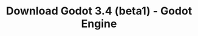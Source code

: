 ---
# Generated by /tools/generators/src/download_archive_generator !!! do not edit by hand !!!
title: 'Download Godot 3.4 (beta1) - Godot Engine'
type: 'download/archive'
name: '3.4'
flavor: 'beta1'
release_date: '2021-07-27T03:00:00-00:00'
release_notes: 'article/dev-snapshot-godot-3-4-beta-2/'
primaryPlatforms:
  - 'android.apk'
  - 'macos.universal'
  - 'windows.64'
  - 'linux_server.headless.64'
  - 'web'
  - 'templates'
links:
  android.apk:
    name: 'android.apk'
    title: 'Android'
    caption: 'APK Universal (ARM64 + ARMv7 + x86_64 + x86)'
    tags:
      - 'APK download'
      - 'ARM64/v7'
      - 'x86 (64 & 32 bit)'
    hosts:
      github_builds:
        regular: 'https://github.com/godotengine/godot-builds/releases/download/3.4-beta1/Godot_v3.4-beta1_android_editor.apk'
        mono: '#'
      github:
        regular: 'https://github.com/godotengine/godot/releases/download/3.4-beta1/Godot_v3.4-beta1_android_editor.apk'
        mono: '#'
  macos.universal:
    name: 'macos.universal'
    title: 'macOS'
    caption: 'Universal (x86_64 + Silício da Apple)'
    tags:
      - 'Intel/Apple Silicon'
      - '64 bit'
    hosts:
      github_builds:
        regular: 'https://github.com/godotengine/godot-builds/releases/download/3.4-beta1/Godot_v3.4-beta1_osx.universal.zip'
        mono: 'https://github.com/godotengine/godot-builds/releases/download/3.4-beta1/Godot_v3.4-beta1_mono_osx.universal.zip'
      github:
        regular: 'https://github.com/godotengine/godot/releases/download/3.4-beta1/Godot_v3.4-beta1_osx.universal.zip'
        mono: 'https://github.com/godotengine/godot/releases/download/3.4-beta1/Godot_v3.4-beta1_mono_osx.universal.zip'
  windows.64:
    name: 'windows.64'
    title: 'Windows'
    caption: 'Padrão (x86_64)'
    tags:
      - '64 bit'
    hosts:
      github_builds:
        regular: 'https://github.com/godotengine/godot-builds/releases/download/3.4-beta1/Godot_v3.4-beta1_win64.exe.zip'
        mono: 'https://github.com/godotengine/godot-builds/releases/download/3.4-beta1/Godot_v3.4-beta1_mono_win64.zip'
      github:
        regular: 'https://github.com/godotengine/godot/releases/download/3.4-beta1/Godot_v3.4-beta1_win64.exe.zip'
        mono: 'https://github.com/godotengine/godot/releases/download/3.4-beta1/Godot_v3.4-beta1_mono_win64.zip'
  linux_server.headless.64:
    name: 'linux_server.headless.64'
    title: 'Linux Server'
    caption: 'Headless (x86_64)'
    tags:
      - '64 bit'
      - 'Headless'
    hosts:
      github_builds:
        regular: 'https://github.com/godotengine/godot-builds/releases/download/3.4-beta1/Godot_v3.4-beta1_linux_headless.64.zip'
        mono: 'https://github.com/godotengine/godot-builds/releases/download/3.4-beta1/Godot_v3.4-beta1_mono_linux_headless_64.zip'
      github:
        regular: 'https://github.com/godotengine/godot/releases/download/3.4-beta1/Godot_v3.4-beta1_linux_headless.64.zip'
        mono: 'https://github.com/godotengine/godot/releases/download/3.4-beta1/Godot_v3.4-beta1_mono_linux_headless_64.zip'
  web:
    name: 'web'
    title: 'Editor Web'
    caption: ''
    tags:
      - 'Self-hosted'
      - 'Cross-platform'
    hosts:
      github_builds:
        regular: 'https://github.com/godotengine/godot-builds/releases/download/3.4-beta1/Godot_v3.4-beta1_web_editor.zip'
        mono: '#'
      github:
        regular: 'https://github.com/godotengine/godot/releases/download/3.4-beta1/Godot_v3.4-beta1_web_editor.zip'
        mono: '#'
  linux.64:
    name: 'linux.64'
    title: 'Linux'
    caption: 'Padrão (x86_64)'
    tags:
      - '64 bit'
    hosts:
      github_builds:
        regular: 'https://github.com/godotengine/godot-builds/releases/download/3.4-beta1/Godot_v3.4-beta1_x11.64.zip'
        mono: 'https://github.com/godotengine/godot-builds/releases/download/3.4-beta1/Godot_v3.4-beta1_mono_x11_64.zip'
      github:
        regular: 'https://github.com/godotengine/godot/releases/download/3.4-beta1/Godot_v3.4-beta1_x11.64.zip'
        mono: 'https://github.com/godotengine/godot/releases/download/3.4-beta1/Godot_v3.4-beta1_mono_x11_64.zip'
  linux.32:
    name: 'linux.32'
    title: 'Linux'
    caption: 'Padrão (x86)'
    tags:
      - '32 bit'
    hosts:
      github_builds:
        regular: 'https://github.com/godotengine/godot-builds/releases/download/3.4-beta1/Godot_v3.4-beta1_x11.32.zip'
        mono: 'https://github.com/godotengine/godot-builds/releases/download/3.4-beta1/Godot_v3.4-beta1_mono_x11_32.zip'
      github:
        regular: 'https://github.com/godotengine/godot/releases/download/3.4-beta1/Godot_v3.4-beta1_x11.32.zip'
        mono: 'https://github.com/godotengine/godot/releases/download/3.4-beta1/Godot_v3.4-beta1_mono_x11_32.zip'
  windows.32:
    name: 'windows.32'
    title: 'Windows'
    caption: 'Padrão (x86)'
    tags:
      - '32 bit'
    hosts:
      github_builds:
        regular: 'https://github.com/godotengine/godot-builds/releases/download/3.4-beta1/Godot_v3.4-beta1_win32.exe.zip'
        mono: 'https://github.com/godotengine/godot-builds/releases/download/3.4-beta1/Godot_v3.4-beta1_mono_win32.zip'
      github:
        regular: 'https://github.com/godotengine/godot/releases/download/3.4-beta1/Godot_v3.4-beta1_win32.exe.zip'
        mono: 'https://github.com/godotengine/godot/releases/download/3.4-beta1/Godot_v3.4-beta1_mono_win32.zip'
  linux_server.64:
    name: 'linux_server.64'
    title: 'Servidor Linux'
    caption: 'Padrão (x86_64)'
    tags:
      - '64 bit'
    hosts:
      github_builds:
        regular: 'https://github.com/godotengine/godot-builds/releases/download/3.4-beta1/Godot_v3.4-beta1_linux_server.64.zip'
        mono: 'https://github.com/godotengine/godot-builds/releases/download/3.4-beta1/Godot_v3.4-beta1_mono_linux_server_64.zip'
      github:
        regular: 'https://github.com/godotengine/godot/releases/download/3.4-beta1/Godot_v3.4-beta1_linux_server.64.zip'
        mono: 'https://github.com/godotengine/godot/releases/download/3.4-beta1/Godot_v3.4-beta1_mono_linux_server_64.zip'
  aar_library:
    name: 'aar_library'
    title: 'Biblioteca de AAR'
    caption: ''
    tags:
      - 'Android plugins'
      - 'Java'
      - 'Kotlin'
    hosts:
      github_builds:
        regular: 'https://github.com/godotengine/godot-builds/releases/download/3.4-beta1/godot-lib.3.4.beta1.release.aar'
        mono: 'https://github.com/godotengine/godot-builds/releases/download/3.4-beta1/godot-lib.3.4.beta1.mono.release.aar'
      github:
        regular: 'https://github.com/godotengine/godot/releases/download/3.4-beta1/godot-lib.3.4.beta1.release.aar'
        mono: 'https://github.com/godotengine/godot/releases/download/3.4-beta1/godot-lib.3.4.beta1.mono.release.aar'
  templates:
    name: 'templates'
    title: 'Modelos de exportação'
    caption: ''
    tags:
      - 'Utilizado para exportar os seus jogos para todas as plataformas suportadas'
    hosts:
      github_builds:
        regular: 'https://github.com/godotengine/godot-builds/releases/download/3.4-beta1/Godot_v3.4-beta1_export_templates.tpz'
        mono: 'https://github.com/godotengine/godot-builds/releases/download/3.4-beta1/Godot_v3.4-beta1_mono_export_templates.tpz'
      github:
        regular: 'https://github.com/godotengine/godot/releases/download/3.4-beta1/Godot_v3.4-beta1_export_templates.tpz'
        mono: 'https://github.com/godotengine/godot/releases/download/3.4-beta1/Godot_v3.4-beta1_mono_export_templates.tpz'
---